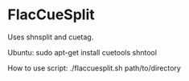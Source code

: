 # FlacCueSplit

Uses shnsplit and cuetag.

Ubuntu: sudo apt-get install cuetools shntool


How to use script:
./flaccuesplit.sh path/to/directory
